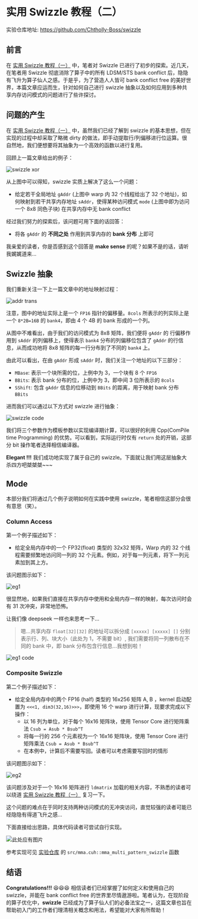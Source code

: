 # 实用 Swizzle 教程（二）

实验仓库地址: https://github.com/Chtholly-Boss/swizzle

## 前言

在 [实用 Swizzle 教程（一）](./blog1.md) 中，笔者对 Swizzle 已进行了初步的探索。近几天，在笔者用 Swizzle 彻底消除了算子中的所有 LDSM/STS bank conflict 后，隐隐有飞升为算子仙人之感。于是乎，为了营造人人皆可 bank conflict free 的美好世界，本篇文章应运而生，针对如何自己进行 swizzle 抽象以及如何应用到多种共享内存访问模式的问题进行了些许探讨。

## 问题的产生

在 [实用 Swizzle 教程（一）](./blog1.md) 中，虽然我们已经了解到 swizzle 的基本思想，但在实现的过程中却采取了略微 dirty 的做法，即手动提取行/列偏移进行位运算。很自然地，我们便想要将其抽象为一个高效的函数以进行复用。

回顾上一篇文章给出的例子：

![swizzle xor](./assets/swizzle_xor.png)

从上图中可以得知，swizzle 实质上解决了这么一个问题：

- 给定若干全局地址 `gAddr` (上图中 warp 内 32 个线程给出了 32 个地址)，如何映射到若干共享内存地址 `sAddr`，使得某种访问模式 `mode` (上图中即为访问一个 8x8 同色子块) 在共享内存中无 bank conflict

经过我们努力的探索后，该问题可用下面的话回答：

- 将各 `gAddr` 的 **不同之处** 作用到共享内存的 **bank 分布** 上即可

我亲爱的读者，你是否感到这个回答是 **make sense** 的呢？如果不是的话，请听我娓娓道来...

## Swizzle 抽象

我们重新关注一下上一篇文章中的地址映射过程：

![addr trans](./assets/blog2/xor_addr_trans.png)

注意，图中的地址实际上是一个 `FP16` 指针的偏移量。`8cols` 所表示的列实际上是一个 `8*2B=16B` 的 `bank4`，即由 4 个 4B 的 bank 形成的一个列。

从图中不难看出，由于我们的访问模式为 8x8 矩阵，我们便将 `gAddr` 的 行偏移作用到 `sAddr` 的列偏移上，使得表示 `bank4` 分布的列偏移位包含了 `gAddr` 的行信息，从而成功地将 8x8 矩阵的每一行分布到了不同的 `bank4` 上。

由此可以看出，在由 `gAddr` 形成 `sAddr` 时，我们关注一个地址的以下三部分：

- `MBase`: 表示一个块所需的位，上例中为 3，一个块有 8 个 `FP16`
- `BBits`: 表示 bank 分布的位，上例中为 3，即中间 3 位所表示的 `8cols`
- `SShift`: 包含 `gAddr` 信息的位移动到 `BBits` 的距离，用于映射 bank 分布 `BBits`

进而我们可以通过以下方式对 swizzle 进行抽象：

![swizzle code](./assets/blog2/swizzle_code.png)

我们将三个参数作为模板参数以实现编译期计算，可以很好的利用 Cpp(ComPile time Programming) 的优势。可以看到，实际运行时仅有 `return` 处的开销，这部分 bit 操作笔者选择相信编译器。

**Elegant !!!** 我们成功地实现了属于自己的 swizzle。下面就让我们用这层抽象大杀四方吧桀桀桀~~~

## Mode

本部分我们将通过几个例子说明如何在实践中使用 swizzle，笔者相信这部分会很有意思（笑）。

### Column Access

第一个例子描述如下：

- 给定全局内存中的一个 FP32(float) 类型的 32x32 矩阵，Warp 内的 32 个线程需要频繁地访问同一列的 32 个元素。例如，对于每一列元素，将下一列元素加到其上方。

该问题图示如下：

![eg1](./assets/blog2/eg1.png)

很显然地，如果我们直接在共享内存中使用和全局内存一样的映射，每次访问时会有 31 次冲突，非常地恐怖。

让我们像 deepseek 一样也来思考一下...

> 嗯...共享内存 `float[32][32]` 的地址可以拆分成 `[xxxxx] [xxxxx] []` 分别表示行、列、块大小（此处为 1，不需要 bit）, 我们需要将同一列散布在不同的 bank 中，即 bank 分布包含行信息...我想到啦！

![eg1 code](./assets/blog2/eg1code.png)

### Composite Swizzle

第二个例子描述如下：

- 给定全局内存中的两个 FP16 (half) 类型的 16x256 矩阵 A, B ，kernel 启动配置为 `<<<1, dim3(32,16)>>>`，即使用 16 个 warp 进行计算，现要求完成以下操作：
    - 以 16 列为单位，对于每个 16x16 矩阵块，使用 Tensor Core 进行矩阵乘法 `Csub = Asub * Bsub^T`
    - 将每一行的 256 个元素视为一个 16x16 矩阵块，使用 Tensor Core 进行矩阵乘法 `Csub = Asub * Bsub^T`
    - 在本例中，计算后不需要写回。读者可以考虑需要写回时的情形

该问题图示如下：

![eg2](./assets/blog2/eg2.png)

该问题涉及对于一个 16x16 矩阵进行 `ldmatrix` 加载的相关内容，不熟悉的读者可以绕道 [实用 Swizzle 教程（一）](./blog1.md) 复习一下。

这个问题的难点在于同时支持两种访问模式的无冲突访问，直觉较强的读者可能已经隐隐有得道飞升之感...

下面直接给出思路，具体代码读者可尝试自行实现。

![此处应有图片]()

参考实现可见 [实验仓库](https://github.com/Chtholly-Boss/swizzle) 的 `src/mma.cuh::mma_multi_pattern_swizzle` 函数


## 结语

**Congratulations!!!** 😆😆😆 相信读者们已经掌握了如何定义和使用自己的 swizzle，并能在 bank conflict free 的世界里尽情遨游啦。笔者认为，在现阶段的算子优化中，**swizzle** 已经成为了算子仙人们的必备法宝之一，这篇文章也旨在帮助初入门的工作者们理清相关概念和用法，希望能对大家有所帮助！
